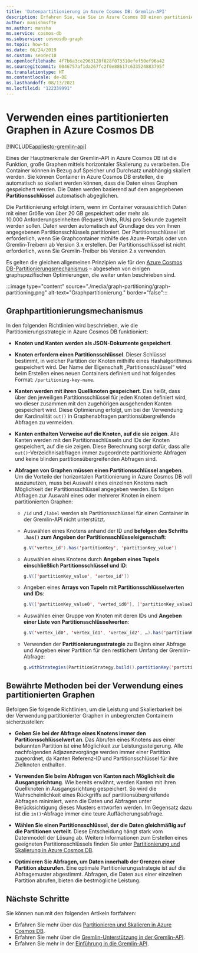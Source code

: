 ```yaml
---
title: 'Datenpartitionierung in Azure Cosmos DB: Gremlin-API'
description: Erfahren Sie, wie Sie in Azure Cosmos DB einen partitionierten Graphen verwenden können. In diesem Artikel werden auch die Anforderungen und bewährten Methoden für einen partitionierten Graphen beschrieben.
author: manishmsfte
ms.author: mansha
ms.service: cosmos-db
ms.subservice: cosmosdb-graph
ms.topic: how-to
ms.date: 06/24/2019
ms.custom: seodec18
ms.openlocfilehash: 4f7b6a3ce2963128f028f073310efef50ef96a42
ms.sourcegitcommit: 0046757af1da267fc2f0e88617c633524883795f
ms.translationtype: HT
ms.contentlocale: de-DE
ms.lasthandoff: 08/13/2021
ms.locfileid: "122339991"
---
```

# <a name="using-a-partitioned-graph-in-azure-cosmos-db"></a>Verwenden eines partitionierten Graphen in Azure Cosmos DB
[!INCLUDE[appliesto-gremlin-api](../includes/appliesto-gremlin-api.md)]

Eines der Hauptmerkmale der Gremlin-API in Azure Cosmos DB ist die Funktion, große Graphen mittels horizontaler Skalierung zu verarbeiten. Die Container können in Bezug auf Speicher und Durchsatz unabhängig skaliert werden. Sie können Container in Azure Cosmos DB erstellen, die automatisch so skaliert werden können, dass die Daten eines Graphen gespeichert werden. Die Daten werden basierend auf dem angegebenen **Partitionsschlüssel** automatisch abgeglichen.

Die Partitionierung erfolgt intern, wenn im Container voraussichtlich Daten mit einer Größe von über 20 GB gespeichert oder mehr als 10.000 Anforderungseinheiten (Request Units, RUs) pro Sekunde zugeteilt werden sollen. Daten werden automatisch auf Grundlage des von Ihnen angegebenen Partitionsschlüssels partitioniert. Der Partitionsschlüssel ist erforderlich, wenn Sie Graphcontainer mithilfe des Azure-Portals oder von Gremlin-Treibern ab Version 3.x erstellen. Der Partitionsschlüssel ist nicht erforderlich, wenn Sie Gremlin-Treiber bis Version 2.x verwenden.

Es gelten die gleichen allgemeinen Prinzipien wie für den [Azure Cosmos DB-Partitionierungsmechanismus](../partitioning-overview.md) – abgesehen von einigen graphspezifischen Optimierungen, die weiter unten beschrieben sind.

:::image type="content" source="./media/graph-partitioning/graph-partitioning.png" alt-text="Graphpartitionierung." border="false":::

## <a name="graph-partitioning-mechanism"></a>Graphpartitionierungsmechanismus

In den folgenden Richtlinien wird beschrieben, wie die Partitionierungsstrategie in Azure Cosmos DB funktioniert:

- **Knoten und Kanten werden als JSON-Dokumente gespeichert**.

- **Knoten erfordern einen Partitionsschlüssel**. Dieser Schlüssel bestimmt, in welcher Partition der Knoten mithilfe eines Hashalgorithmus gespeichert wird. Der Name der Eigenschaft „Partitionsschlüssel“ wird beim Erstellen eines neuen Containers definiert und hat folgendes Format: `/partitioning-key-name`.

- **Kanten werden mit ihren Quellknoten gespeichert**. Das heißt, dass über den jeweiligen Partitionsschlüssel für jeden Knoten definiert wird, wo dieser zusammen mit den zugehörigen ausgehenden Kanten gespeichert wird. Diese Optimierung erfolgt, um bei der Verwendung der Kardinalität `out()` in Graphenabfragen partitionsübergreifende Abfragen zu vermeiden.

- **Kanten enthalten Verweise auf die Knoten, auf die sie zeigen**. Alle Kanten werden mit den Partitionsschlüsseln und IDs der Knoten gespeichert, auf die sie zeigen. Diese Berechnung sorgt dafür, dass alle `out()`-Verzeichnisabfragen immer zugeordnete partitionierte Abfragen und keine blinden partitionsübergreifenden Abfragen sind.

- **Abfragen von Graphen müssen einen Partitionsschlüssel angeben**. Um die Vorteile der horizontalen Partitionierung in Azure Cosmos DB voll auszunutzen, muss bei Auswahl eines einzelnen Knotens nach Möglichkeit der Partitionsschlüssel angegeben werden. Es folgen Abfragen zur Auswahl eines oder mehrerer Knoten in einem partitionierten Graphen:

    - `/id` und `/label` werden als Partitionsschlüssel für einen Container in der Gremlin-API nicht unterstützt.


    - Auswählen eines Knotens anhand der ID und **befolgen des Schritts `.has()` zum Angeben der Partitionsschlüsseleigenschaft**:

        ```java
        g.V('vertex_id').has('partitionKey', 'partitionKey_value')
        ```

    - Auswählen eines Knotens durch **Angeben eines Tupels einschließlich Partitionsschlüssel und ID**:

        ```java
        g.V(['partitionKey_value', 'vertex_id'])
        ```

    - Angeben eines **Arrays von Tupeln mit Partitionsschlüsselwerten und IDs**:

        ```java
        g.V(['partitionKey_value0', 'verted_id0'], ['partitionKey_value1', 'vertex_id1'], ...)
        ```

    - Auswählen einer Gruppe von Knoten mit deren IDs und **Angeben einer Liste von Partitionsschlüsselwerten**:

        ```java
        g.V('vertex_id0', 'vertex_id1', 'vertex_id2', …).has('partitionKey', within('partitionKey_value0', 'partitionKey_value01', 'partitionKey_value02', …)
        ```

    - Verwenden der **Partitionierungsstrategie** zu Beginn einer Abfrage und Angeben einer Partition für den restlichem Umfang der Gremlin-Abfrage:

        ```java
        g.withStrategies(PartitionStrategy.build().partitionKey('partitionKey').readPartitions('partitionKey_value').create()).V()
        ```

## <a name="best-practices-when-using-a-partitioned-graph"></a>Bewährte Methoden bei der Verwendung eines partitionierten Graphen

Befolgen Sie folgende Richtlinien, um die Leistung und Skalierbarkeit bei der Verwendung partitionierter Graphen in unbegrenzten Containern sicherzustellen:

- **Geben Sie bei der Abfrage eines Knotens immer den Partitionsschlüsselwert an**. Das Abrufen eines Knotens aus einer bekannten Partition ist eine Möglichkeit zur Leistungssteigerung. Alle nachfolgenden Adjazenzvorgänge werden immer einer Partition zugeordnet, da Kanten Referenz-ID und Partitionsschlüssel für ihre Zielknoten enthalten.

- **Verwenden Sie beim Abfragen von Kanten nach Möglichkeit die Ausgangsrichtung**. Wie bereits erwähnt, werden Kanten mit ihren Quellknoten in Ausgangsrichtung gespeichert. So wird die Wahrscheinlichkeit eines Rückgriffs auf partitionsübergreifende Abfragen minimiert, wenn die Daten und Abfragen unter Berücksichtigung dieses Musters entworfen werden. Im Gegensatz dazu ist die `in()`-Abfrage immer eine teure Auffächerungsabfrage.

- **Wählen Sie einen Partitionsschlüssel, der die Daten gleichmäßig auf die Partitionen verteilt**. Diese Entscheidung hängt stark vom Datenmodell der Lösung ab. Weitere Informationen zum Erstellen eines geeigneten Partitionsschlüssels finden Sie unter [Partitionierung und Skalierung in Azure Cosmos DB](../partitioning-overview.md).

- **Optimieren Sie Abfragen, um Daten innerhalb der Grenzen einer Partition abzurufen**. Eine optimale Partitionierungsstrategie ist auf die Abfragemuster abgestimmt. Abfragen, die Daten aus einer einzelnen Partition abrufen, bieten die bestmögliche Leistung.

## <a name="next-steps"></a>Nächste Schritte

Sie können nun mit den folgenden Artikeln fortfahren:

* Erfahren Sie mehr über das [Partitionieren und Skalieren in Azure Cosmos DB](../partitioning-overview.md).
* Erfahren Sie mehr über die [Gremlin-Unterstützung in der Gremlin-API](gremlin-support.md).
* Erfahren Sie mehr in der [Einführung in die Gremlin-API](graph-introduction.md).
